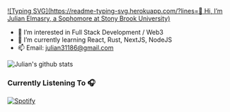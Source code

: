 
[![Typing SVG](https://readme-typing-svg.herokuapp.com/?lines=👋 Hi, I’m Julian Elmasry, a Sophomore at Stony Brook University)](https://git.io/typing-svg) 
- 👀 I’m interested in Full Stack Development / Web3
- 🌱 I’m currently learning React, Rust, NextJS, NodeJS
- 📫 Email: julian31186@gmail.com 


![Julian's github stats](https://github-readme-stats.vercel.app/api?username=julian31186&show_icons=true&theme=radical)

### Currently Listening To 🎧
[![Spotify](https://novatoremm-sand.vercel.app/api/spotify)](https://open.spotify.com/user/julian31186)
